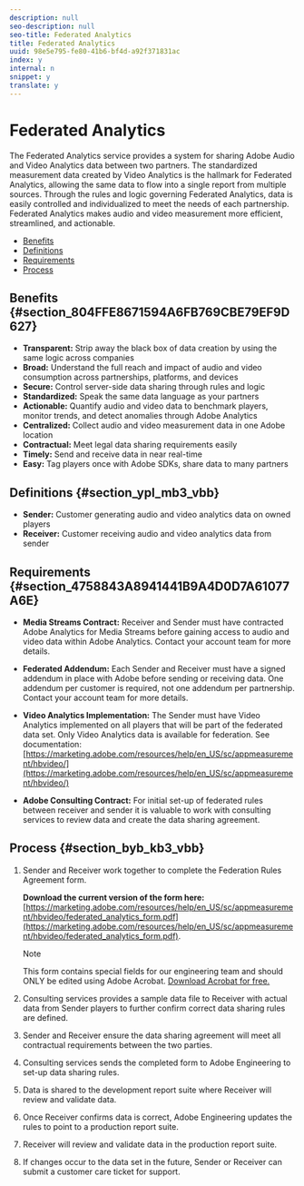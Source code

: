 ```yaml
---
description: null
seo-description: null
seo-title: Federated Analytics
title: Federated Analytics
uuid: 98e5e795-fe80-41b6-bf4d-a92f371831ac
index: y
internal: n
snippet: y
translate: y
---
```


# Federated Analytics

The Federated Analytics service provides a system for sharing Adobe Audio and Video Analytics data between two partners. The standardized measurement data created by Video Analytics is the hallmark for Federated Analytics, allowing the same data to flow into a single report from multiple sources. Through the rules and logic governing Federated Analytics, data is easily controlled and individualized to meet the needs of each partnership. Federated Analytics makes audio and video measurement more efficient, streamlined, and actionable.

* [Benefits](#concept_76411F699D6F4384A86924C3E8C0AB4B/section_804FFE8671594A6FB769CBE79EF9D627)
* [Definitions](#concept_76411F699D6F4384A86924C3E8C0AB4B/section_ypl_mb3_vbb)
* [Requirements](#concept_76411F699D6F4384A86924C3E8C0AB4B/section_4758843A8941441B9A4D0D7A61077A6E)
* [Process](#concept_76411F699D6F4384A86924C3E8C0AB4B/section_byb_kb3_vbb)

## Benefits {#section_804FFE8671594A6FB769CBE79EF9D627}

* **Transparent:** Strip away the black box of data creation by using the same logic across companies
* **Broad:** Understand the full reach and impact of audio and video consumption across partnerships, platforms, and devices
* **Secure:** Control server-side data sharing through rules and logic
* **Standardized:** Speak the same data language as your partners
* **Actionable:** Quantify audio and video data to benchmark players, monitor trends, and detect anomalies through Adobe Analytics
* **Centralized:** Collect audio and video measurement data in one Adobe location
* **Contractual:** Meet legal data sharing requirements easily
* **Timely:** Send and receive data in near real-time
* **Easy:** Tag players once with Adobe SDKs, share data to many partners

## Definitions {#section_ypl_mb3_vbb}

* **Sender:** Customer generating audio and video analytics data on owned players
* **Receiver:** Customer receiving audio and video analytics data from sender

## Requirements {#section_4758843A8941441B9A4D0D7A61077A6E}

* **Media Streams Contract:** Receiver and Sender must have contracted Adobe Analytics for Media Streams before gaining access to audio and video data within Adobe Analytics. Contact your account team for more details.
* **Federated Addendum:** Each Sender and Receiver must have a signed addendum in place with Adobe before sending or receiving data. One addendum per customer is required, not one addendum per partnership. Contact your account team for more details. 
* **Video Analytics Implementation:** The Sender must have Video Analytics implemented on all players that will be part of the federated data set. Only Video Analytics data is available for federation. See documentation: [https://marketing.adobe.com/resources/help/en_US/sc/appmeasurement/hbvideo/](https://marketing.adobe.com/resources/help/en_US/sc/appmeasurement/hbvideo/) 

* **Adobe Consulting Contract:** For initial set-up of federated rules between receiver and sender it is valuable to work with consulting services to review data and create the data sharing agreement.

## Process {#section_byb_kb3_vbb}

1. Sender and Receiver work together to complete the Federation Rules Agreement form. 

   **Download the current version of the form here:** [https://marketing.adobe.com/resources/help/en_US/sc/appmeasurement/hbvideo/federated_analytics_form.pdf](https://marketing.adobe.com/resources/help/en_US/sc/appmeasurement/hbvideo/federated_analytics_form.pdf).

   >[!NOTE]
   >
   >This form contains special fields for our engineering team and should ONLY be edited using Adobe Acrobat. [Download Acrobat for free.](https://get.adobe.com/reader/)

1. Consulting services provides a sample data file to Receiver with actual data from Sender players to further confirm correct data sharing rules are defined.
1. Sender and Receiver ensure the data sharing agreement will meet all contractual requirements between the two parties.
1. Consulting services sends the completed form to Adobe Engineering to set-up data sharing rules.
1. Data is shared to the development report suite where Receiver will review and validate data.
1. Once Receiver confirms data is correct, Adobe Engineering updates the rules to point to a production report suite.
1. Receiver will review and validate data in the production report suite.
1. If changes occur to the data set in the future, Sender or Receiver can submit a customer care ticket for support.


